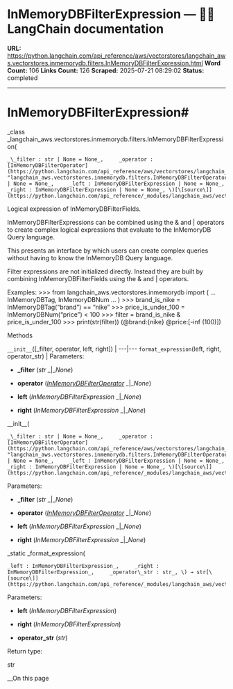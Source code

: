 # InMemoryDBFilterExpression — 🦜🔗 LangChain  documentation

**URL:** https://python.langchain.com/api_reference/aws/vectorstores/langchain_aws.vectorstores.inmemorydb.filters.InMemoryDBFilterExpression.html
**Word Count:** 106
**Links Count:** 126
**Scraped:** 2025-07-21 08:29:02
**Status:** completed

---

# InMemoryDBFilterExpression\#

_class _langchain\_aws.vectorstores.inmemorydb.filters.InMemoryDBFilterExpression\(

    _\_filter : str | None = None_,     _operator : [InMemoryDBFilterOperator](https://python.langchain.com/api_reference/aws/vectorstores/langchain_aws.vectorstores.inmemorydb.filters.InMemoryDBFilterOperator.html#langchain_aws.vectorstores.inmemorydb.filters.InMemoryDBFilterOperator "langchain_aws.vectorstores.inmemorydb.filters.InMemoryDBFilterOperator") | None = None_,     _left : InMemoryDBFilterExpression | None = None_,     _right : InMemoryDBFilterExpression | None = None_, \)[\[source\]](https://python.langchain.com/api_reference/_modules/langchain_aws/vectorstores/inmemorydb/filters.html#InMemoryDBFilterExpression)\#     

Logical expression of InMemoryDBFilterFields.

InMemoryDBFilterExpressions can be combined using the & and | operators to create complex logical expressions that evaluate to the InMemoryDB Query language.

This presents an interface by which users can create complex queries without having to know the InMemoryDB Query language.

Filter expressions are not initialized directly. Instead they are built by combining InMemoryDBFilterFields using the & and | operators.

Examples: >>> from langchain\_aws.vectorstores.inmemorydb import \( … InMemoryDBTag, InMemoryDBNum … \) >>> brand\_is\_nike = InMemoryDBTag\(“brand”\) == “nike” >>> price\_is\_under\_100 = InMemoryDBNum\(“price”\) < 100 >>> filter = brand\_is\_nike & price\_is\_under\_100 >>> print\(str\(filter\)\) \(@brand:\{nike\} @price:\[-inf \(100\)\]\)

Methods

`__init__`\(\[\_filter, operator, left, right\]\) |    ---|---   `format_expression`\(left, right, operator\_str\) |       Parameters:     

  * **\_filter** \(_str_ _|__None_\)

  * **operator** \([_InMemoryDBFilterOperator_](https://python.langchain.com/api_reference/aws/vectorstores/langchain_aws.vectorstores.inmemorydb.filters.InMemoryDBFilterOperator.html#langchain_aws.vectorstores.inmemorydb.filters.InMemoryDBFilterOperator "langchain_aws.vectorstores.inmemorydb.filters.InMemoryDBFilterOperator") _|__None_\)

  * **left** \(_InMemoryDBFilterExpression_ _|__None_\)

  * **right** \(_InMemoryDBFilterExpression_ _|__None_\)

\_\_init\_\_\(

    _\_filter : str | None = None_,     _operator : [InMemoryDBFilterOperator](https://python.langchain.com/api_reference/aws/vectorstores/langchain_aws.vectorstores.inmemorydb.filters.InMemoryDBFilterOperator.html#langchain_aws.vectorstores.inmemorydb.filters.InMemoryDBFilterOperator "langchain_aws.vectorstores.inmemorydb.filters.InMemoryDBFilterOperator") | None = None_,     _left : InMemoryDBFilterExpression | None = None_,     _right : InMemoryDBFilterExpression | None = None_, \)[\[source\]](https://python.langchain.com/api_reference/_modules/langchain_aws/vectorstores/inmemorydb/filters.html#InMemoryDBFilterExpression.__init__)\#     

Parameters:     

  * **\_filter** \(_str_ _|__None_\)

  * **operator** \([_InMemoryDBFilterOperator_](https://python.langchain.com/api_reference/aws/vectorstores/langchain_aws.vectorstores.inmemorydb.filters.InMemoryDBFilterOperator.html#langchain_aws.vectorstores.inmemorydb.filters.InMemoryDBFilterOperator "langchain_aws.vectorstores.inmemorydb.filters.InMemoryDBFilterOperator") _|__None_\)

  * **left** \(_InMemoryDBFilterExpression_ _|__None_\)

  * **right** \(_InMemoryDBFilterExpression_ _|__None_\)

_static _format\_expression\(

    _left : InMemoryDBFilterExpression_,     _right : InMemoryDBFilterExpression_,     _operator\_str : str_, \) → str[\[source\]](https://python.langchain.com/api_reference/_modules/langchain_aws/vectorstores/inmemorydb/filters.html#InMemoryDBFilterExpression.format_expression)\#     

Parameters:     

  * **left** \(_InMemoryDBFilterExpression_\)

  * **right** \(_InMemoryDBFilterExpression_\)

  * **operator\_str** \(_str_\)

Return type:     

str

__On this page